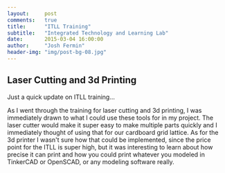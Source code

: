 ```yaml
---
layout:     post
comments: 	true
title:      "ITLL Training"
subtitle:   "Integrated Technology and Learning Lab"
date:       2015-03-04 16:00:00
author:     "Josh Fermin"
header-img: "img/post-bg-08.jpg"
---
```


<h2 class="section-heading">Laser Cutting and 3d Printing</h2>
<p>Just a quick update on ITLL training...</p>

<p>As I went through the training for laser cutting and 3d printing, I was immediately drawn to what I could use these tools for in my project. The laser cutter would make it super easy to make multiple parts quickly and I immediately thought of using that for our cardboard grid lattice. As for the 3d printer I wasn't sure how that could be implemented, since the price point for the ITLL is super high, but it was interesting to learn about how precise it can print and how you could print whatever you modeled in TinkerCAD or OpenSCAD, or any modeling software really.</p>